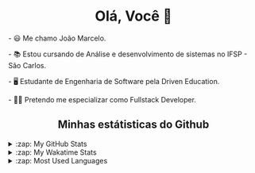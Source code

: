 <h1 align="center">Olá, Você 👋</h1>

<div align="left">
  <p>- 😃 Me chamo João Marcelo.</p>
  <p>- 📚 Estou cursando de Análise e desenvolvimento de sistemas no IFSP - São Carlos.</p>
  <p>- 🖥️ Estudante de Engenharia de Software pela Driven Education.</p>
  <p>- 👨‍💻 Pretendo me especializar como Fullstack Developer.</p>
</div>

<h2 align="center">Minhas estátisticas do Github</h2>

<div>
  <details>
    <summary>:zap: My GitHub Stats</summary>
    <a href="https://github.com/Jyagami99">
      <img align="ceneter" src="https://github-readme-stats.vercel.app/api?username=Jyagami99&show_icons=true&locale=pt-BR&theme=dracula" />
    </a>
  </details>
  <details>
    <summary>:zap: My Wakatime Stats</summary>
    <a href="https://github.com/Jyagami99">
      <img align="center" src="https://github-readme-stats.vercel.app/api/wakatime?username=jyagami99&locale=pt-BR&theme=dracula" />
    </a>
  </details>
  <details>
    <summary>:zap: Most Used Languages</summary>
    <a href="https://github.com/Jyagami99">
      <img align="ceneter" src="https://github-readme-stats.vercel.app/api/top-langs/?username=Jyagami99&locale=pt-BR&layout=compact&theme=dracula" />
    </a>
  </details>
</div>
